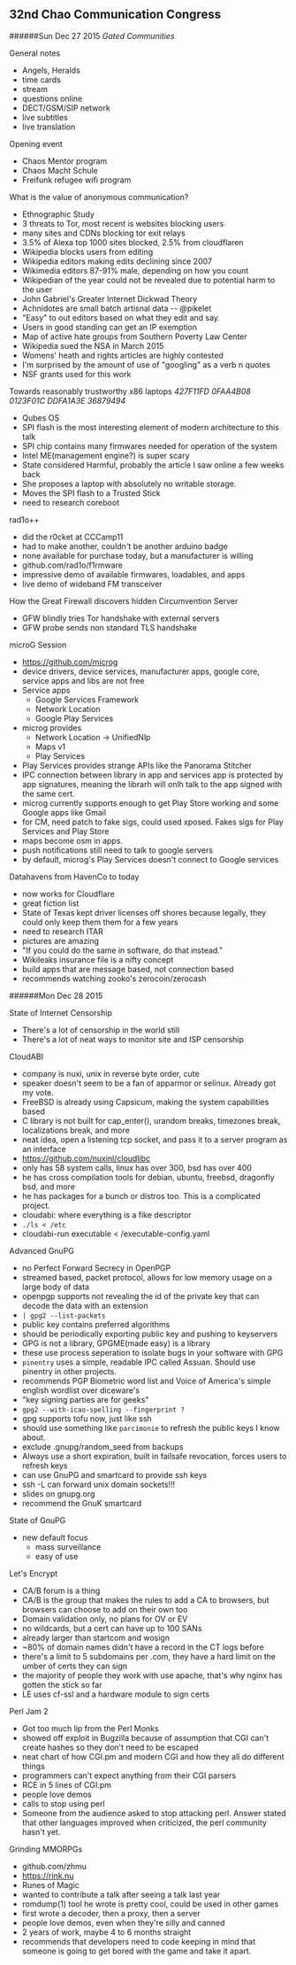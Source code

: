 32nd Chao Communication Congress
--------------------------------
######Sun Dec 27 2015
*Gated Communities*

General notes
- Angels, Heralds
- time cards
- stream
- questions online
- DECT/GSM/SIP network
- live subtitles
- live translation

Opening event
- Chaos Mentor program
- Chaos Macht Schule
- Freifunk refugee wifi program

What is the value of anonymous communication?
- Ethnographic Study
- 3 threats to Tor, most recent is websites blocking users
- many sites and CDNs blocking tor exit relays
- 3.5% of Alexa top 1000 sites blocked, 2.5% from cloudflaren
- Wikipedia blocks users from editing
- Wikipedia editors making edits declining since 2007
- Wikimedia editors 87-91% male, depending on how you count
- Wikipedian of the year could not be revealed due to potential harm to the user
- John Gabriel's Greater Internet Dickwad Theory
- Achnidotes are small batch artisnal data -- @pikelet
- "Easy" to out editors based on what they edit and say. 
- Users in good standing can get an IP exemption
- Map of active hate groups from Southern Poverty Law Center
- Wikipedia sued the NSA in March 2015
- Womens' heath and rights articles are highly contested
- I'm surprised by the amount of use of "googling" as a verb n quotes
- NSF grants used for this work

Towards reasonably trustworthy x86 laptops
*427F11FD 0FAA4B08 0123F01C DDFA1A3E 36879494*
- Qubes OS
- SPI flash is the most interesting element of modern architecture to this talk
- SPI chip contains many firmwares needed for operation of the system
- Intel ME(management engine?) is super scary
- State considered Harmful, probably the article I saw online a few weeks back
- She proposes a laptop with absolutely no writable storage.
- Moves the SPI flash to a Trusted Stick
- need to research coreboot

rad1o++
- did the r0cket at CCCamp11
- had to make another, couldn't be another arduino badge
- none available for purchase today, but a manufacturer is willing
- github.com/rad1o/f1rmware
- impressive demo of available firmwares, loadables, and apps
- live demo of wideband FM transceiver

How the Great Firewall discovers hidden Circumvention Server
- GFW blindly tries Tor handshake with external servers
- GFW probe sends non standard TLS handshake

microG Session
- https://github.com/microg
- device drivers, device services, manufacturer apps, google core, service apps and libs are not free
- Service apps
  - Google Services Framework
  - Network Location
  - Google Play Services
- microg provides
  - Network Location -> UnifiedNlp
  - Maps v1
  - Play Services
- Play Services provides strange APIs like the Panorama Stitcher
- IPC connection between library in app and services app is protected by app signatures, meaning the librarh will onlh talk to the app signed with the same cert. 
- microg currently supports enough to get Play Store working and some Google apps like Gmail
- for CM, need patch to fake sigs, could used xposed. Fakes sigs for Play Services and Play Store
- maps become osm in apps.
- push notifications still need to talk to google servers
- by default, microg's Play Services doesn't connect to Google services

Datahavens from HavenCo to today
- now works for Cloudflare
- great fiction list
- State of Texas kept driver licenses off shores because legally, they could only keep them them for a few years
- need to research ITAR
- pictures are amazing
- "If you could do the same in software, do that instead."
- Wikileaks insurance file is a nifty concept
- build apps that are message based, not connection based
- recommends watching zooko's zerocoin/zerocash

######Mon Dec 28 2015

State of Internet Censorship
- There's a lot of censorship in the world still
- There's a lot of neat ways to monitor site and ISP censorship

CloudABI
- company is nuxi, unix in reverse byte order, cute
- speaker doesn't seem to be a fan of apparmor or selinux. Already got my vote. 
- FreeBSD is already using Capsicum, making the system capabilities based
- C library is not built for cap_enter(), urandom breaks, timezones break, localizations break, and more
- neat idea, open a listening tcp socket, and pass it to a server program as an interface
- https://github.com/nuxinl/cloudlibc
- only has 58 system calls, linux has over 300, bsd has over 400
- he has cross compilation tools for debian, ubuntu, freebsd, dragonfly bsd, and more
- he has packages for a bunch or distros too. This is a complicated project. 
- cloudabi: where everything is a fike descriptor
- `./ls < /etc`
- cloudabi-run executable < /executable-config.yaml

Advanced GnuPG
- no Perfect Forward Secrecy in OpenPGP
- streamed based, packet protocol, allows for low memory usage on a large body of data
- openpgp supports not revealing the id of the private key that can decode the data with an extension
- `| gpg2 --list-packets`
- public key contains preferred algorithms
- should be periodically exporting public key and pushing to keyservers
- GPG is not a library, GPGME(made easy) is a library
- these use process seperation to isolate bugs in your software with GPG
- `pinentry` uses a simple, readable IPC called Assuan. Should use pinentry in other projects.
- recommends PGP Biometric word list and Voice of America's simple english wordlist over diceware's
- "key signing parties are for geeks"
- `gpg2 --with-icao-spelling --fingerprint ?`
- gpg supports tofu now, just like ssh
- should use something like `parcimonie` to refresh the public keys I know about.
- exclude .gnupg/random_seed from backups
- Always use a short expiration, built in failsafe revocation, forces users to refresh keys
- can use GnuPG and smartcard to provide ssh keys
- ssh -L can forward unix domain sockets!!!
- slides on gnupg.org
- recommend the GnuK smartcard

State of GnuPG
- new default focus
  - mass surveillance
  - easy of use

Let's Encrypt
- CA/B forum is a thing
- CA/B is the group that makes the rules to add a CA to browsers, but browsers can choose to add on their own too
- Domain validation only, no plans for OV or EV
- no wildcards, but a cert can have up to 100 SANs
- already larger than startcom and wosign
- ~80% of domain names didn't have a record in the CT logs before
- there's a limit to 5 subdomains per .com, they have a hard limit on the  umber of certs they can sign
- the majority of people they work with use apache, that's why nginx has gotten the stick so far
- LE uses cf-ssl and a hardware module to sign certs

Perl Jam 2
- Got too much lip from the Perl Monks
- showed off exploit in Bugzilla because of assumption that CGI can't create hashes so they don't need to be escaped
- neat chart of how CGI.pm and modern CGI and how they all do different things
- programmers can't expect anything from their CGI parsers
- RCE in 5 lines of CGI.pm
- people love demos
- calls to stop using perl
- Someone from the audience asked to stop attacking perl. Answer stated that other languages improved when criticized, the perl community hasn't yet.

Grinding MMORPGs
- github.com/zhmu
- https://rink.nu
- Runes of Magic
- wanted to contribute a talk after seeing a talk last year
- romdump(1) tool he wrote is pretty cool,  could be used in other games
- first wrote a decoder, then a proxy, then a server
- people love demos, even when they're silly and canned
- 2 years of work, maybe 4 to 6 months straight
- recommends that developers need to code keeping in mind that someone is going to get bored with the game and take it apart.
